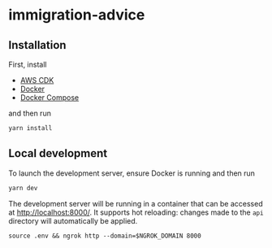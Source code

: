# immigration-advice

## Installation

First, install

* [AWS CDK](https://docs.aws.amazon.com/cdk/v2/guide/getting_started.html)
* [Docker](https://docs.docker.com/engine/install/)
* [Docker Compose](https://docs.docker.com/compose/install/)

and then run

```bash
yarn install
```

## Local development

To launch the development server, ensure Docker is running and then run

```bash
yarn dev
```

The development server will be running in a container that can be accessed at
[http://localhost:8000/](http://localhost:8000/). It supports hot reloading:
changes made to the `api` directory will automatically be applied.


```
source .env && ngrok http --domain=$NGROK_DOMAIN 8000
```
